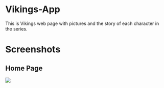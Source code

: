 # Vikings-App
 This is Vikings web page with pictures and the story of each character in the series.

<h1> Screenshots </h1>
<h2> Home Page </h2>
<img src="https://github.com/BDukov/Vikings-App/assets/107854265/bdfb1c57-cd70-433b-809c-7ccc3e79703b"> </img>
